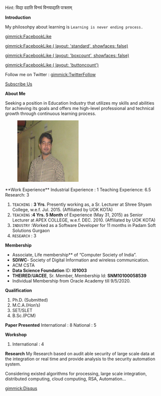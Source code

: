 Hint: विद्या ददाति विनयं विनयाद्याति पात्रताम्

**Introduction**

My philosohpy about learning is `Learning is never ending process.`

[gimmick:FacebookLike](http://www.facebook.com)

[gimmick:FacebookLike ( layout: 'standard', showfaces: false) ](http://www.facebook.com)

[gimmick:FacebookLike ( layout: 'boxcount', showfaces: false) ](http://www.facebook.com)

[gimmick:FacebookLike ( layout: 'buttoncount') ](http://www.facebook.com)

Follow me on Twitter : [gimmick:TwitterFollow](@MrVinodSaraswat)

[Subscribe Us](http://www.youtube.com/watch?v=RMINSD7MmT4)

**About Me**

Seeking a position in Education Industry that utilizes my skills and abilities for achieving its goals and offers me high-level professional and technical growth through continuous learning process.

<figure>
    <img src='assets/3075_pic1.jpg' width=200px height=200px />    
</figure>
**Work Experience**
Industrial Experience : 1
Teaching Experience: 6.5
Research: 3

1. `TEACHING` : **3 Yrs**. Presently working as, a Sr. Lecturer at Shree Shyam College, w.e.f. Jul. 2015. (Affiliated by UOK KOTA)
2. `TEACHING` :**4 Yrs. 5 Month** of Experience (May 31, 2015) as Senior Lecturer at APEX COLLEGE, w.e.f. DEC. 2010. (Affiliated by UOK KOTA)
3. `INDUSTRY`  :Worked as a Software Developer for 11 months in Padam Soft Solutions Gurgaon
4. `RESEARCH` : 3

**Membership**

- Associate, Life membership** of “Computer Society of India”.
- **SDIWC**- Society of Digital Information and wireless communication.
- ACM CSTA
- **Data Science Foundation** ID: **I01003**
- **THEIRED**/**UACEE**, Sr. Member, Membership Id: **SNM10100058539**
- Individual Membership from Oracle Academy till  9/5/2020.

**Qualification**

1. Ph.D. (Submitted)
2. M.C.A.(Hon’s)
3. SET/SLET
4. B.Sc.(PCM)

**Paper Presented**
International : 8
National : 5

**Workshop**

1. International : 4

**Research**
My Research based on  audit able security of large scale data at the integration or real time and provide analysis to the security automation system.

Considering existed algorithms for processing, large scale integration, distributed computing, cloud computing, RSA, Automation…



[gimmick:Disqus](vinod_saraswat)